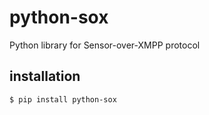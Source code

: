 # python-sox

Python library for Sensor-over-XMPP protocol

## installation

```
$ pip install python-sox
```


